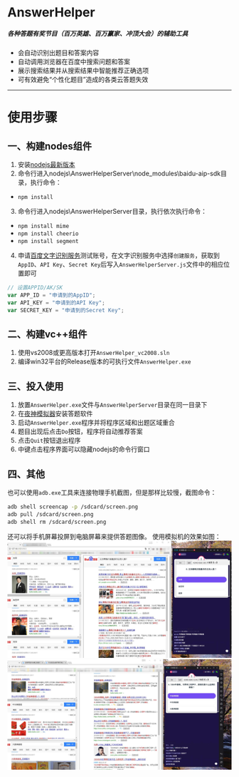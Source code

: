 # AnswerHelper
##### 各种答题有奖节目（百万英雄、百万赢家、冲顶大会）的辅助工具
* 会自动识别出题目和答案内容
* 自动调用浏览器在百度中搜索问题和答案
* 展示搜索结果并从搜索结果中智能推荐正确选项
* 可有效避免“个性化题目”造成的各类云答题失效

------
# 使用步骤
## 一、构建nodes组件
1. 安装[nodejs最新版本](http://nodejs.cn/download/)
2. 命令行进入nodejs\AnswerHelperServer\node_modules\baidu-aip-sdk目录，执行命令：
* `npm install`
3. 命令行进入nodejs\AnswerHelperServer目录，执行依次执行命令：
* `npm install mime`
* `npm install cheerio`
* `npm install segment`
4. 申请[百度文字识别服务](https://ai.baidu.com/tech/ocr)测试账号，在文字识别服务中选择`创建服务`，获取到`AppID`、`API Key`、`Secret Key`后写入`AnswerHelperServer.js`文件中的相应位置即可
```javascript
// 设置APPID/AK/SK
var APP_ID = "申请到的AppID";
var API_KEY = "申请到的API Key";
var SECRET_KEY = "申请到的Secret Key";
```
## 二、构建vc++组件
1. 使用vs2008或更高版本打开`AnswerHelper_vc2008.sln`
2. 编译win32平台的Release版本的可执行文件`AnswerHelper.exe`
## 三、投入使用
1. 放置`AnswerHelper.exe`文件与`AnswerHelperServer`目录在同一目录下
2. 在[夜神模拟器](https://www.yeshen.com/)安装答题软件
3. 启动`AnswerHelper.exe`程序并将程序区域和出题区域重合
4. 题目出现后点击`Do`按钮，程序将自动推荐答案
5. 点击`Quit`按钮退出程序
6. 中键点击程序界面可以隐藏nodejs的命令行窗口
## 四、其他
也可以使用`adb.exe`工具来连接物理手机截图，但是那样比较慢，截图命令：
```bash
adb shell screencap -p /sdcard/screen.png
adb pull /sdcard/screen.png
adb shell rm /sdcard/screen.png
```
还可以将手机屏幕投屏到电脑屏幕来提供答题图像。
使用模拟机的效果如图：
![](https://raw.githubusercontent.com/Shilyx/AnswerHelper/master/%E6%95%88%E6%9E%9C%E5%9B%BEa.jpg)
![](https://raw.githubusercontent.com/Shilyx/AnswerHelper/master/%E6%95%88%E6%9E%9C%E5%9B%BEb.jpg)
